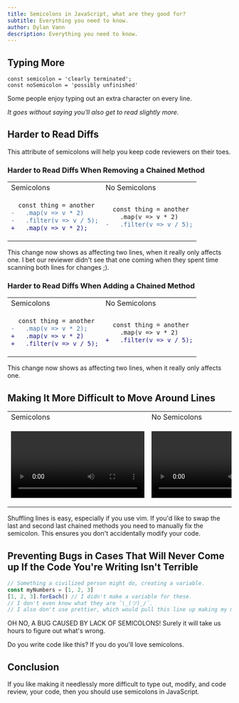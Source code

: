 ```yaml
---
title: Semicolons in JavaScript, what are they good for?
subtitle: Everything you need to know.
author: Dylan Vann
description: Everything you need to know.
---
```


## Typing More

<!-- prettier-ignore-start -->
```tsx
const semicolon = 'clearly terminated';
const noSemicolon = 'possibly unfinished'
```
<!-- prettier-ignore-end -->

Some people enjoy typing out an extra character on every line.

_It goes without saying you'll also get to read slightly more._

## Harder to Read Diffs

This attribute of semicolons will help you keep code reviewers on their toes.

### Harder to Read Diffs When Removing a Chained Method

<table style="width: 100%;">
<tr>
<td>Semicolons</td>
<td>No Semicolons</td>
</tr>
<tr>
<td>

```diff
  const thing = another
-   .map(v => v * 2)
-   .filter(v => v / 5);
+   .map(v => v * 2);
```

</td>
<td>

```diff
  const thing = another
    .map(v => v * 2)
-   .filter(v => v / 5);
```

</td>
</tr>
</table>

This change now shows as affecting two lines, when it really only affects one.
I bet our reviewer didn't see that one coming when they spent time scanning both lines for changes ;).

### Harder to Read Diffs When Adding a Chained Method

<table style="width: 100%;">
<tr>
<td>Semicolons</td>
<td>No Semicolons</td>
</tr>
<tr>
<td>

```diff
  const thing = another
-   .map(v => v * 2);
+   .map(v => v * 2)
+   .filter(v => v / 5);
```

</td>
<td>

```diff
  const thing = another
    .map(v => v * 2)
+   .filter(v => v / 5);
```

</td>
</tr>
</table>

This change now shows as affecting two lines, when it really only affects one.

## Making It More Difficult to Move Around Lines

<table style="width: 100%;">
<tr>
<td>Semicolons</td>
<td>No Semicolons</td>
</tr>
<tr>
<td>

![Semi](semi-small.mp4)

</td>
<td>

![No Semi](no-semi-small.mp4)

</td>
</tr>
</table>

Shuffling lines is easy, especially if you use vim.
If you'd like to swap the last and second last chained methods you need to manually fix the semicolon.
This ensures you don't accidentally modify your code.

## Preventing Bugs in Cases That Will Never Come up If the Code You're Writing Isn't Terrible

<!-- prettier-ignore-start -->
```typescript
// Something a civilized person might do, creating a variable.
const myNumbers = [1, 2, 3]
[1, 2, 3].forEach() // I didn't make a variable for these.
// I don't even know what they are ¯\_(ツ)_/¯.
// I also don't use prettier, which would pull this line up making my mistake very obvious.
```
<!-- prettier-ignore-end -->

OH NO, A BUG CAUSED BY LACK OF SEMICOLONS!
Surely it will take us hours to figure out what's wrong.

Do you write code like this? If you do you'll love semicolons.

## Conclusion

If you like making it needlessly more difficult to type out, modify, and code review, your code, then you should use semicolons in JavaScript.
